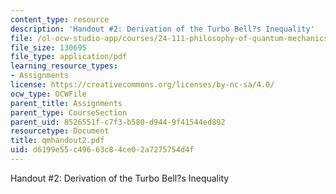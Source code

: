 ```yaml
---
content_type: resource
description: 'Handout #2: Derivation of the Turbo Bell?s Inequality'
file: /ol-ocw-studio-app/courses/24-111-philosophy-of-quantum-mechanics-spring-2005/d6199e55c49663c84ce02a7275754d4f_qmhandout2.pdf
file_size: 130695
file_type: application/pdf
learning_resource_types:
- Assignments
license: https://creativecommons.org/licenses/by-nc-sa/4.0/
ocw_type: OCWFile
parent_title: Assignments
parent_type: CourseSection
parent_uid: 8526551f-c7f3-b580-d944-9f41544ed892
resourcetype: Document
title: qmhandout2.pdf
uid: d6199e55-c496-63c8-4ce0-2a7275754d4f
---
```

Handout #2: Derivation of the Turbo Bell?s Inequality